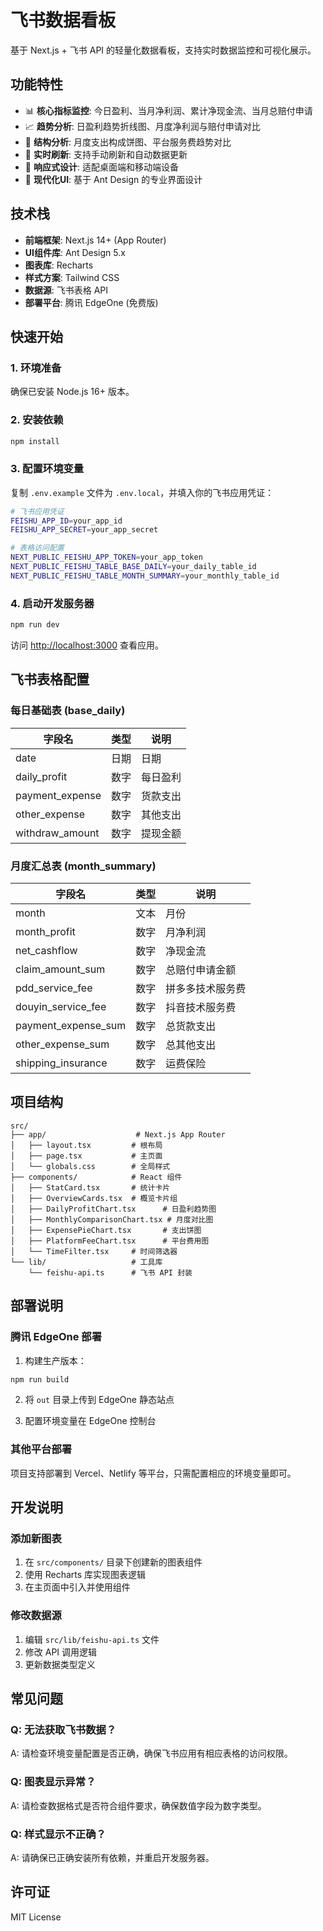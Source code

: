 # 飞书数据看板

基于 Next.js + 飞书 API 的轻量化数据看板，支持实时数据监控和可视化展示。

## 功能特性

- 📊 **核心指标监控**: 今日盈利、当月净利润、累计净现金流、当月总赔付申请
- 📈 **趋势分析**: 日盈利趋势折线图、月度净利润与赔付申请对比
- 🥧 **结构分析**: 月度支出构成饼图、平台服务费趋势对比
- 🔄 **实时刷新**: 支持手动刷新和自动数据更新
- 📱 **响应式设计**: 适配桌面端和移动端设备
- 🎨 **现代化UI**: 基于 Ant Design 的专业界面设计

## 技术栈

- **前端框架**: Next.js 14+ (App Router)
- **UI组件库**: Ant Design 5.x
- **图表库**: Recharts
- **样式方案**: Tailwind CSS
- **数据源**: 飞书表格 API
- **部署平台**: 腾讯 EdgeOne (免费版)

## 快速开始

### 1. 环境准备

确保已安装 Node.js 16+ 版本。

### 2. 安装依赖

```bash
npm install
```

### 3. 配置环境变量

复制 `.env.example` 文件为 `.env.local`，并填入你的飞书应用凭证：

```bash
# 飞书应用凭证
FEISHU_APP_ID=your_app_id
FEISHU_APP_SECRET=your_app_secret

# 表格访问配置
NEXT_PUBLIC_FEISHU_APP_TOKEN=your_app_token
NEXT_PUBLIC_FEISHU_TABLE_BASE_DAILY=your_daily_table_id
NEXT_PUBLIC_FEISHU_TABLE_MONTH_SUMMARY=your_monthly_table_id
```

### 4. 启动开发服务器

```bash
npm run dev
```

访问 [http://localhost:3000](http://localhost:3000) 查看应用。

## 飞书表格配置

### 每日基础表 (base_daily)

| 字段名 | 类型 | 说明 |
|--------|------|------|
| date | 日期 | 日期 |
| daily_profit | 数字 | 每日盈利 |
| payment_expense | 数字 | 货款支出 |
| other_expense | 数字 | 其他支出 |
| withdraw_amount | 数字 | 提现金额 |

### 月度汇总表 (month_summary)

| 字段名 | 类型 | 说明 |
|--------|------|------|
| month | 文本 | 月份 |
| month_profit | 数字 | 月净利润 |
| net_cashflow | 数字 | 净现金流 |
| claim_amount_sum | 数字 | 总赔付申请金额 |
| pdd_service_fee | 数字 | 拼多多技术服务费 |
| douyin_service_fee | 数字 | 抖音技术服务费 |
| payment_expense_sum | 数字 | 总货款支出 |
| other_expense_sum | 数字 | 总其他支出 |
| shipping_insurance | 数字 | 运费保险 |

## 项目结构

```
src/
├── app/                    # Next.js App Router
│   ├── layout.tsx         # 根布局
│   ├── page.tsx           # 主页面
│   └── globals.css        # 全局样式
├── components/            # React 组件
│   ├── StatCard.tsx       # 统计卡片
│   ├── OverviewCards.tsx  # 概览卡片组
│   ├── DailyProfitChart.tsx      # 日盈利趋势图
│   ├── MonthlyComparisonChart.tsx # 月度对比图
│   ├── ExpensePieChart.tsx       # 支出饼图
│   ├── PlatformFeeChart.tsx      # 平台费用图
│   └── TimeFilter.tsx     # 时间筛选器
└── lib/                   # 工具库
    └── feishu-api.ts      # 飞书 API 封装
```

## 部署说明

### 腾讯 EdgeOne 部署

1. 构建生产版本：
```bash
npm run build
```

2. 将 `out` 目录上传到 EdgeOne 静态站点

3. 配置环境变量在 EdgeOne 控制台

### 其他平台部署

项目支持部署到 Vercel、Netlify 等平台，只需配置相应的环境变量即可。

## 开发说明

### 添加新图表

1. 在 `src/components/` 目录下创建新的图表组件
2. 使用 Recharts 库实现图表逻辑
3. 在主页面中引入并使用组件

### 修改数据源

1. 编辑 `src/lib/feishu-api.ts` 文件
2. 修改 API 调用逻辑
3. 更新数据类型定义

## 常见问题

### Q: 无法获取飞书数据？
A: 请检查环境变量配置是否正确，确保飞书应用有相应表格的访问权限。

### Q: 图表显示异常？
A: 请检查数据格式是否符合组件要求，确保数值字段为数字类型。

### Q: 样式显示不正确？
A: 请确保已正确安装所有依赖，并重启开发服务器。

## 许可证

MIT License